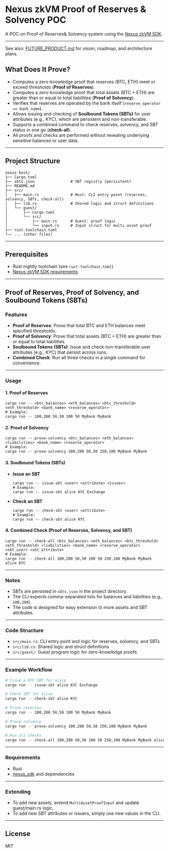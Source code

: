 # Nexus zkVM Proof of Reserves & Solvency  POC 

A POC on Proof of  Reserves& Solvency system using the [Nexus zkVM SDK](https://github.com/nexus-xyz/nexus-zkvm). 

---

See also: [FUTURE_PRODUCT.md](./FUTURE_PRODUCT.md) for vision, roadmap, and architecture plans.

## What Does It Prove?

- Computes a zero-knowledge proof that reserves (BTC, ETH) meet or exceed thresholds (**Proof of Reserves**).
- Computes a zero-knowledge proof that total assets (BTC + ETH) are greater than or equal to total liabilities (**Proof of Solvency**).
- Verifies that reserves are operated by the bank itself (`reserve_operator == bank_name`).
- Allows issuing and checking of **Soulbound Tokens (SBTs)** for user attributes (e.g., KYC), which are persistent and non-transferable.
- Supports a combined command to check reserves, solvency, and SBT status in one go (**check-all**).
- All proofs and checks are performed without revealing underlying sensitive balances or user data.

---

## Project Structure

```
nexus-host/
├── Cargo.toml
├── sbts.json                # SBT registry (persistent)
├── README.md
├── src/
│   ├── main.rs              # Host: CLI entry point (reserves, solvency, SBTs, check-all)
│   ├── lib.rs               # Shared logic and struct definitions
│   └── guest/
│       ├── Cargo.toml
│       └── src/
│           ├── main.rs      # Guest: proof logic
│           └── input.rs     # Input struct for multi-asset proof
├── rust-toolchain.toml
└── ... (other files)
```

---

## Prerequisites
- Rust nightly toolchain (see `rust-toolchain.toml`)
- [Nexus zkVM SDK requirements](https://github.com/nexus-xyz/nexus-zkvm)

---

## Proof of Reserves, Proof of Solvency, and Soulbound Tokens (SBTs)

### Features
- **Proof of Reserves**: Prove that total BTC and ETH balances meet specified thresholds.
- **Proof of Solvency**: Prove that total assets (BTC + ETH) are greater than or equal to total liabilities.
- **Soulbound Tokens (SBTs)**: Issue and check non-transferable user attributes (e.g., KYC) that persist across runs.
- **Combined Check**: Run all three checks in a single command for convenience.

---

### Usage

#### 1. Proof of Reserves
```
cargo run -- <btc_balances> <eth_balances> <btc_threshold> <eth_threshold> <bank_name> <reserve_operator>
# Example:
cargo run -- 100,200 50,50 100 50 MyBank MyBank
```

#### 2. Proof of Solvency
```
cargo run -- prove-solvency <btc_balances> <eth_balances> <liabilities> <bank_name> <reserve_operator>
# Example:
cargo run -- prove-solvency 100,200 50,50 250,100 MyBank MyBank
```

#### 3. Soulbound Tokens (SBTs)
- **Issue an SBT**
  ```
  cargo run -- issue-sbt <user> <attribute> <issuer>
  # Example:
  cargo run -- issue-sbt alice KYC Exchange
  ```
- **Check an SBT**
  ```
  cargo run -- check-sbt <user> <attribute>
  # Example:
  cargo run -- check-sbt alice KYC
  ```

#### 4. Combined Check (Proof of Reserves, Solvency, and SBT)
```
cargo run -- check-all <btc_balances> <eth_balances> <btc_threshold> <eth_threshold> <liabilities> <bank_name> <reserve_operator> <sbt_user> <sbt_attribute>
# Example:
cargo run -- check-all 100,200 50,50 100 50 250,100 MyBank MyBank alice KYC
```

---

### Notes
- SBTs are persisted in `sbts.json` in the project directory.
- The CLI expects comma-separated lists for balances and liabilities (e.g., `100,200`).
- The code is designed for easy extension to more assets and SBT attributes.

---

### Code Structure
- `src/main.rs`: CLI entry point and logic for reserves, solvency, and SBTs
- `src/lib.rs`: Shared logic and struct definitions
- `src/guest/`: Guest program logic for zero-knowledge proofs

---

### Example Workflow
```sh
# Issue a KYC SBT for alice
cargo run -- issue-sbt alice KYC Exchange

# Check SBT for alice
cargo run -- check-sbt alice KYC

# Prove reserves
cargo run -- 100,200 50,50 100 50 MyBank MyBank

# Prove solvency
cargo run -- prove-solvency 100,200 50,50 250,100 MyBank MyBank

# Run all checks
cargo run -- check-all 100,200 50,50 100 50 250,100 MyBank MyBank alice KYC
```

---

### Requirements
- Rust
- [nexus_sdk](https://github.com/NehharShah/nexus-por) and dependencies

---

### Extending
- To add new assets, extend `MultiAssetProofInput` and update guest/main.rs logic.
- To add new SBT attributes or issuers, simply use new values in the CLI.

---

## License

MIT